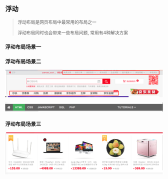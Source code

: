 ## 浮动
> 浮动布局是网页布局中最常用的布局之一
>
> 浮动布局同时也会带来一些布局问题, 常用有4种解决方案

### 浮动布局场景一



### 浮动布局场景二
![](../../images/jd_navbar.png)

![](../../images/w3_navbar.png)




### 浮动布局场景三
![](../../images/jd_product.png)



